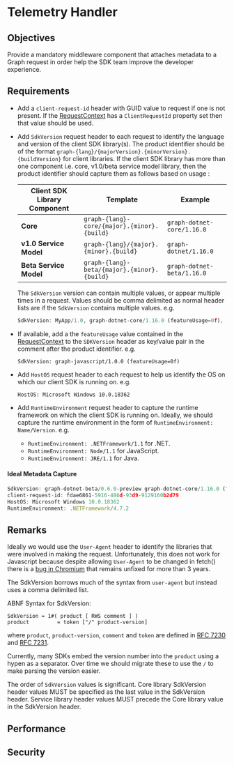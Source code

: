 # Telemetry Handler

## Objectives

Provide a mandatory middleware component that attaches metadata to a Graph request in order help the SDK team improve the developer experience.

## Requirements

- Add a `client-request-id` header with GUID value to request if one is not present.  If the [RequestContext](../middleware/RequestContext.md) has a `ClientRequestId` property set then that value should be used.

- Add `SdkVersion` request header to each request to identify the language and version of the client SDK library(s). The product identifier should be of the format `graph-{lang}/{majorVersion}.{minorVersion}.{buildVersion}` for client libraries. If the client SDK library has more than one component i.e. core, v1.0/beta service model library, then the product identifier should capture them as follows based on usage :

    | Client SDK Library Component | Template | Example |
    | --- | --- | --- |
    | **Core** | `graph-{lang}-core/{major}.{minor}.{build}` | `graph-dotnet-core/1.16.0` |
    | **v1.0 Service Model** | `graph-{lang}/{major}.{minor}.{build}` | `graph-dotnet/1.16.0` |
    | **Beta Service Model** | `graph-{lang}-beta/{major}.{minor}.{build}` | `graph-dotnet-beta/1.16.0` |
    
    The `SdkVersion` version can contain multiple values, or appear multiple times in a request. Values should be comma delimited as normal header lists are if the `SdkVersion` contains multiple values. e.g.

    ```js
    SdkVersion: MyApp/1.0, graph-dotnet-core/1.16.0 (featureUsage=0f), graph-dotnet/0.6.0
    ```

- If available, add a the `featureUsage` value contained in the [RequestContext](../middleware/RequestContext.md) to the `SDKVersion` header as key/value pair in the comment after the product identifier. e.g.

    `SdkVersion: graph-javascript/1.0.0 (featureUsage=0f)`

- Add `HostOS` request header to each request to help us identify the OS on which our client SDK is running on. e.g.

    `HostOS: Microsoft Windows 10.0.18362`

- Add `RuntimeEnvironment` request header to capture the runtime framework on which the client SDK is running on. Ideally, we should capture the runtime environment in the form of `RuntimeEnvironment: Name/Version`. e.g.

    - `RuntimeEnvironment: .NETFramework/1.1` for .NET.
    - `RuntimeEnvironment: Node/1.1` for JavaScript.
    - `RuntimeEnvironment: JRE/1.1` for Java.

#### Ideal Metadata Capture
```js
SdkVersion: graph-dotnet-beta/0.6.0-preview graph-dotnet-core/1.16.0 (featureUsage=0f)
client-request-id: fdae6861-5916-486d-93d9-9129160b2d79
HostOS: Microsoft Windows 10.0.18362
RuntimeEnvironment: .NETFramework/4.7.2
```

## Remarks

Ideally we would use the `User-Agent` header to identify the libraries that were involved in making the request.  Unfortunately, this does not work for Javascript because despite allowing `User-Agent` to be changed in fetch() there is a [bug in Chromium](https://bugs.chromium.org/p/chromium/issues/detail?id=571722) that remains unfixed for more than 3 years.

The SdkVersion borrows much of the syntax from `user-agent` but instead uses a comma delimited list.

ABNF Syntax for SdkVersion:

    SdkVersion = 1#( product [ RWS comment ] )
    product         = token ["/" product-version]

where `product`, `product-version`, `comment` and `token` are defined in [RFC 7230](https://tools.ietf.org/html/rfc7230) and [RFC 7231](https://tools.ietf.org/html/rfc7231).

Currently, many SDKs embed the version number into the `product` using a hypen as a separator.  Over time we should migrate these to use the `/` to make parsing the version easier.

The order of `SdkVersion` values is significant. Core library SdkVersion header values MUST be specified as the last value in the SdkVersion header. Service library header values MUST precede the Core library value in the SdkVersion header.

## Performance

## Security

